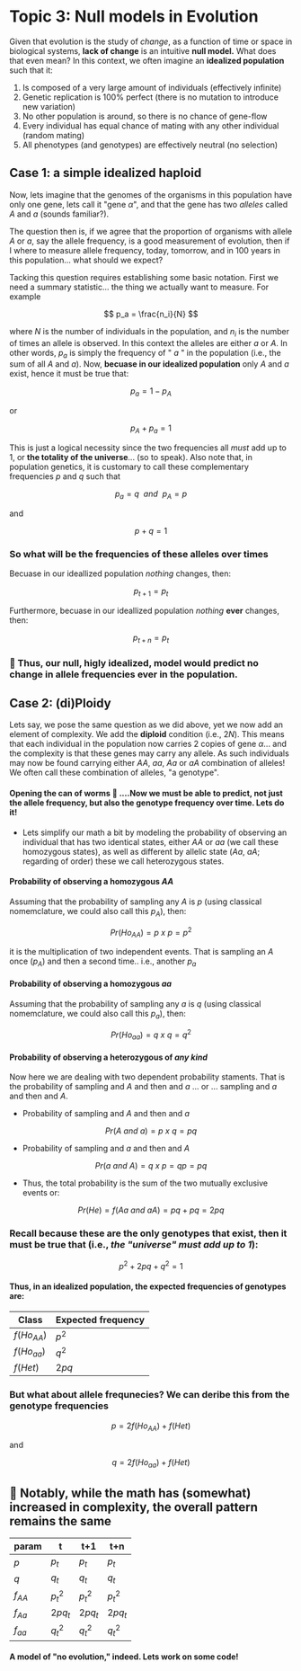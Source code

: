 # Topic 3: Null models in Evolution

Given that evolution is the study of _change_, as a function of time or space in biological systems, **lack of change** is an intuitive **null model.** What does that even mean? In this context,  we often imagine an **idealized population** such that it:

1. Is composed of a very large amount of individuals (effectively infinite)
2. Genetic replication is 100% perfect (there is no mutation to introduce new variation)
3. No other population is around, so there is no chance of gene-flow
4. Every individual has equal chance of mating with any other individual (random mating)
5. All phenotypes (and genotypes) are effectively neutral (no selection)

## Case 1: a simple idealized haploid
 
Now, lets imagine that the genomes of the organisms in this population have only one gene, lets call it "gene $\alpha$", and that the gene has two _alleles_ called $A$ and $a$ (sounds familiar?).

The question then is, if we agree that the proportion of organisms with allele $A$ or $a$, say the allele frequency, is a good measurement of evolution, then if I where to measure  allele frequency, today, tomorrow, and in 100 years in this population... what should we expect?  

Tacking this question requires establishing some basic notation. First we need a summary statistic... the thing we actually want to measure. For example

$$
p_a =  \frac{n_i}{N}
$$

where $N$ is the number of individuals in the population, and $n_i$ is the number of times an allele is observed. In this context the alleles are either $a$ or $A$. In other words, $p_a$ is simply the frequency of " $a$ " in the population (i.e., the sum of all $A$ and $a$). Now, **becuase in our idealized population** only $A$ and $a$ exist, hence it must be true that:

$$
p_a =1-p_A  
$$

or

$$
p_A + p_a = 1
$$

This is just a logical necessity since the two frequencies all *must* add up to 1, or **the totality of the universe**... (so to speak).  Also note that, in population genetics, it is customary to call these complementary frequencies $p$ and $q$ such that

$$
p_a  = q\ \ and\ \ p_A = p
$$

and

$$
p + q = 1
$$


### So what will be the frequencies of these alleles over times
Becuase in our ideallized population _nothing_ changes, then:

$$
p_{t+1} =   p_{t}
$$

Furthermore, becuase in our ideallized population _nothing_ **ever** changes, then:

$$
p_{t+n} =   p_{t}
$$

### :crystal_ball: Thus, our null, higly idealized, model would predict no change in allele frequencies ever in the population.

## Case 2: (di)Ploidy
Lets say, we pose the same question as we did above, yet we now add an element of complexity. We add the **diploid** condition (i.e., $2N$). This means that each individual in the population now carries 2 copies of gene $\alpha$... and the complexity is that these genes may carry any allele. As such individuals may now be found carrying either $AA$, $aa$, $Aa$ or $aA$ combination of alleles! We often call these combination of alleles, "a genotype".

#### Opening the can of worms :bug: ....Now we must be able to predict, not just the allele frequency, but also the genotype frequency over time. Lets do it!

* Lets simplify our math a bit by modeling the probability of observing an individual that has two identical states, either $AA$ or $aa$ (we call these homozygous states), as well as different by allelic state ($Aa$, $aA$; regarding of order) these we call heterozygous states. 

#### Probability of observing a homozygous $AA$

Assuming that the probability of sampling any $A$ is $p$ (using classical nomemclature, we could also call this $p_A$), then:

$$
Pr(Ho_{AA}) = p\ x\ p = p^2
$$

it is the multiplication of two independent events. That is sampling an $A$ once ($p_A$) and then a second time.. i.e., another $p_a$

#### Probability of observing a homozygous $aa$
Assuming that the probability of sampling any $a$ is $q$ (using classical nomemclature, we could also call this $p_a$), then:

$$
Pr(Ho_{aa}) = q\ x\ q = q^2
$$

#### Probability of observing a heterozygous of _any kind_
Now here we are dealing with two dependent probability staments. That is the probability of sampling and $A$ and then and $a$ ... or ... sampling and $a$ and then and $A$.

* Probability of sampling and $A$ and then and $a$

$$
Pr(A\ and\ a) = p\ x\ q = pq
$$

* Probability of sampling and $a$ and then and $A$

$$
Pr(a\ and\ A) = q\ x\ p = qp = pq
$$

* Thus, the total probability is the sum of the two mutually exclusive events or:

$$
Pr(He) = f(Aa\ and\ aA ) = pq + pq = 2pq
$$

### Recall because these are the only genotypes that exist, then it must be true that (i.e., _the "universe" must add up to 1_):

$$
p^2 + 2pq + q^2 = 1
$$

#### Thus, in an idealized population, the expected frequencies of genotypes are:

|Class|Expected frequency|
|--|--|
| $f(Ho_{AA})$ | $p^2$ |
| $f(Ho_{aa})$ | $q^2$ |
| $f(Het)$ | $2pq$ |

### But what about allele frequnecies? We can deribe this from the genotype frequencies 

$$
p = 2f(Ho_{AA}) + f(Het)
$$

and

$$
q = 2f(Ho_{aa}) + f(Het)
$$

## :mega: Notably, while the math has (somewhat) increased in complexity, the overall pattern remains the same

|param|t|t+1|t+n|
|--|--|--|--|
|$p$|$p_t$|$p_t$|$p_t$|
|$q$|$q_t$|$q_t$|$q_t$|
|$f_{AA}$|$p_t^2$|$p_t^2$|$p_t^2$|
|$f_{Aa}$|$2pq_t$|$2pq_t$|$2pq_t$|
|$f_{aa}$|$q_t^2$|$q_t^2$|$q_t^2$|

#### A model of "no evolution," indeed. Lets work on some code!
